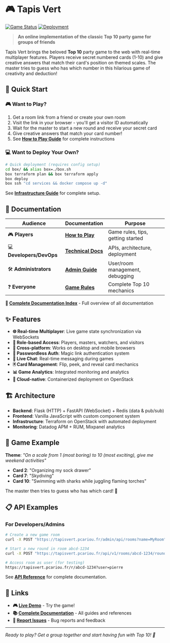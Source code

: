 
# 🎮 Tapis Vert

[![Game Status](https://img.shields.io/badge/status-active-brightgreen.svg)]()
[![Deployment](https://img.shields.io/badge/deploy-terraform-purple.svg)]()

> **An online implementation of the classic Top 10 party game for groups of friends**

Tapis Vert brings the beloved **Top 10** party game to the web with real-time multiplayer features. Players receive secret numbered cards (1-10) and give creative answers that match their card's position on themed scales. The master tries to guess who has which number in this hilarious game of creativity and deduction!

## 🚀 **Quick Start**

### 🎮 **Want to Play?**
1. Get a room link from a friend or create your own room
2. Visit the link in your browser - you'll get a visitor ID automatically
3. Wait for the master to start a new round and receive your secret card
4. Give creative answers that match your card number!
5. See **[How to Play Guide](docs/user/README.md)** for complete instructions

### 💻 **Want to Deploy Your Own?**
```bash
# Quick deployment (requires config setup)
cd box/ && alias box=./box.sh
box terraform plan && box terraform apply
box deploy
box ssh "cd services && docker compose up -d"
```
See **[Infrastructure Guide](docs/dev-ops/infrastructure.md)** for complete setup.

## 📖 **Documentation**

| Audience | Documentation | Purpose |
|----------|---------------|---------|
| 🎮 **Players** | **[How to Play](docs/user/)** | Game rules, tips, getting started |
| 💻 **Developers/DevOps** | **[Technical Docs](docs/dev-ops/)** | APIs, architecture, deployment |
| 🛠️ **Administrators** | **[Admin Guide](docs/admin/)** | User/room management, debugging |
| ❓ **Everyone** | **[Game Rules](docs/game-rules.md)** | Complete Top 10 mechanics |

**📂 [Complete Documentation Index](docs/)** - Full overview of all documentation

## ✨ **Features**

- **🌐 Real-time Multiplayer**: Live game state synchronization via WebSockets
- **🎯 Role-based Access**: Players, masters, watchers, and visitors
- **📱 Cross-platform**: Works on desktop and mobile browsers
- **🔐 Passwordless Auth**: Magic link authentication system
- **💬 Live Chat**: Real-time messaging during games
- **🃏 Card Management**: Flip, peek, and reveal card mechanics
- **📊 Game Analytics**: Integrated monitoring and analytics
- **🚀 Cloud-native**: Containerized deployment on OpenStack

## 🏗️ **Architecture**

- **Backend**: Flask (HTTP) + FastAPI (WebSocket) + Redis (data & pub/sub)
- **Frontend**: Vanilla JavaScript with custom component system
- **Infrastructure**: Terraform on OpenStack with automated deployment
- **Monitoring**: Datadog APM + RUM, Mixpanel analytics

## 🎯 **Game Example**

**Theme**: *"On a scale from 1 (most boring) to 10 (most exciting), give me weekend activities"*

- **Card 2**: "Organizing my sock drawer"
- **Card 7**: "Skydiving" 
- **Card 10**: "Swimming with sharks while juggling flaming torches"

The master then tries to guess who has which card! 🤔

## 📋 **API Examples**

### For Developers/Admins
```bash
# Create a new game room
curl -X POST "https://tapisvert.pcariou.fr/admin/api/rooms?name=MyRoom"

# Start a new round in room abcd-1234
curl -X POST "https://tapisvert.pcariou.fr/api/v1/rooms/abcd-1234/round"

# Access room as user (for testing)
https://tapisvert.pcariou.fr/r/abcd-1234?user=pierre
```

See **[API Reference](docs/dev-ops/api-reference.md)** for complete documentation.

## 🔗 **Links**

- **🎮 [Live Demo](https://tapisvert.pcariou.fr/)** - Try the game!
- **📚 [Complete Documentation](docs/)** - All guides and references
- **🐛 [Report Issues](issues)** - Bug reports and feedback

---

*Ready to play? Get a group together and start having fun with Top 10! 🎉*
